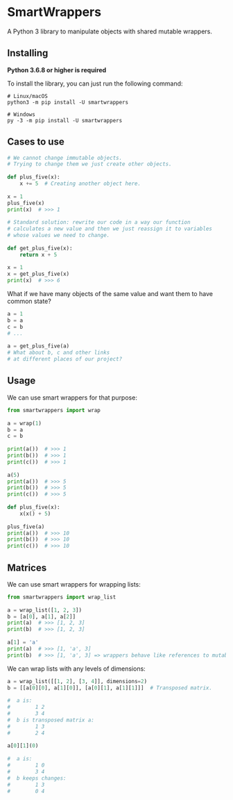 # SmartWrappers
A Python 3 library to manipulate objects with shared mutable wrappers.

Installing
----------

**Python 3.6.8 or higher is required**

To install the library, you can just run the following command:

```shell script
# Linux/macOS
python3 -m pip install -U smartwrappers

# Windows
py -3 -m pip install -U smartwrappers
```

Cases to use
--------------

```python
# We cannot change immutable objects.
# Trying to change them we just create other objects.
    
def plus_five(x):
    x += 5  # Creating another object here.
        
x = 1
plus_five(x)
print(x)  # >>> 1
    
# Standard solution: rewrite our code in a way our function
# calculates a new value and then we just reassign it to variables
# whose values we need to change.
    
def get_plus_five(x):
    return x + 5
    
x = 1
x = get_plus_five(x)
print(x)  # >>> 6
```

What if we have many objects of the same value and want them to have common state?

```python
a = 1
b = a
c = b
# ...
    
a = get_plus_five(a)
# What about b, c and other links
# at different places of our project?
```

Usage
--------------
We can use smart wrappers for that purpose:

```python
from smartwrappers import wrap
    
a = wrap(1)
b = a
c = b
    
print(a())  # >>> 1
print(b())  # >>> 1
print(c())  # >>> 1
    
a(5)
print(a())  # >>> 5
print(b())  # >>> 5
print(c())  # >>> 5
    
def plus_five(x):
    x(x() + 5)
    
plus_five(a)
print(a())  # >>> 10
print(b())  # >>> 10
print(c())  # >>> 10
```
    
Matrices
--------------
We can use smart wrappers for wrapping lists:

```python
from smartwrappers import wrap_list
    
a = wrap_list([1, 2, 3])
b = [a[0], a[1], a[2]]
print(a)  # >>> [1, 2, 3]
print(b)  # >>> [1, 2, 3]
    
a[1] = 'a'
print(a)  # >>> [1, 'a', 3]
print(b)  # >>> [1, 'a', 3] => wrappers behave like references to mutable content.
```

We can wrap lists with any levels of dimensions:

```python
a = wrap_list([[1, 2], [3, 4]], dimensions=2)
b = [[a[0][0], a[1][0]], [a[0][1], a[1][1]]]  # Transposed matrix.
    
#  a is:
#        1 2
#        3 4
#  b is transposed matrix a:
#        1 3
#        2 4
    
a[0][1](0)
    
#  a is:
#        1 0
#        3 4
#  b keeps changes:
#        1 3
#        0 4
```